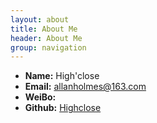 ```yaml
---
layout: about
title: About Me
header: About Me
group: navigation
---
```

 * **Name:** High'close
 * **Email:** [allanholmes@163.com](mailto:allanholmes@163.com)
 * **WeiBo:**
 * **Github:** [Highclose](https://github.com/highclose)